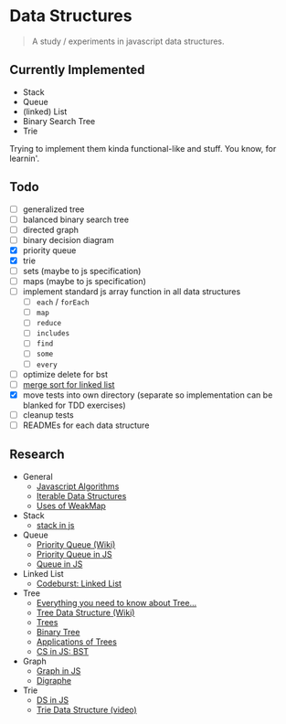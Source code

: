 # Data Structures

> A study / experiments in javascript data structures.

## Currently Implemented
* Stack
* Queue
* (linked) List
* Binary Search Tree
* Trie

Trying to implement them kinda functional-like and stuff. You know, for learnin'.

## Todo 

* [ ] generalized tree
* [ ] balanced binary search tree
* [ ] directed graph
* [ ] binary decision diagram
* [x] priority queue
* [x] trie
* [ ] sets (maybe to js specification)
* [ ] maps (maybe to js specification)
* [ ] implement standard js array function in all data structures
  * [ ] `each` / `forEach`
  * [ ] `map`
  * [ ] `reduce`
  * [ ] `includes`
  * [ ] `find`
  * [ ] `some`
  * [ ] `every`
* [ ] optimize delete for bst
* [ ] [merge sort for linked list](https://www.geeksforgeeks.org/merge-sort-linked-lists-javascript/) 
* [x] move tests into own directory (separate so implementation can be blanked for TDD exercises)
* [ ] cleanup tests
* [ ] READMEs for each data structure

## Research

* General
  * [Javascript Algorithms](https://github.com/trekhleb/javascript-algorithms/tree/master/src/data-structures)
  * [Iterable Data Structures](https://medium.com/smelly-code/data-structures-with-iterable-protocol-3f506c9547e4)
  * [Uses of WeakMap](https://stackoverflow.com/questions/29413222/what-are-the-actual-uses-of-es6-weakmap)
* Stack
  * [stack in js](https://www.geeksforgeeks.org/implementation-stack-javascript/)
* Queue
  * [Priority Queue (Wiki)](https://en.wikipedia.org/wiki/Priority_queue)
  * [Priority Queue in JS](https://www.geeksforgeeks.org/implementation-priority-queue-javascript/)
  * [Queue in JS](https://www.geeksforgeeks.org/implementation-queue-javascript/)
* Linked List
  * [Codeburst: Linked List](https://codeburst.io/js-data-structures-linked-list-3ed4d63e6571)
* Tree
  * [Everything you need to know about Tree...](https://medium.freecodecamp.org/all-you-need-to-know-about-tree-data-structures-bceacb85490c)
  * [Tree Data Structure (Wiki)](https://en.wikipedia.org/wiki/Tree_(data_structure))
  * [Trees](https://www.tutorialspoint.com/data_structures_algorithms/tree_data_structure.htm)
  * [Binary Tree](https://www.geeksforgeeks.org/binary-tree-data-structure/)
  * [Applications of Trees](https://www.geeksforgeeks.org/applications-of-tree-data-structure/)
  * [CS in JS: BST](https://humanwhocodes.com/blog/2009/06/16/computer-science-in-javascript-binary-search-tree-part-2/)
* Graph
  * [Graph in JS](https://www.geeksforgeeks.org/implementation-graph-javascript/)
  * [Digraphe](https://github.com/HQarroum/directed-graph)
* Trie
  * [DS in JS](https://github.com/trekhleb/javascript-algorithms/tree/master/src/data-structures/trie)
  * [Trie Data Structure (video)](https://www.youtube.com/watch?v=CX777rfuZtM)